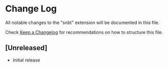 # Change Log

All notable changes to the "snbt" extension will be documented in this file.

Check [Keep a Changelog](http://keepachangelog.com/) for recommendations on how to structure this file.

## [Unreleased]

- Initial release